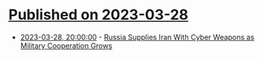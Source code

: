 # [Published on 2023-03-28](index.md)

* [2023-03-28, 20:00:00](https://tech.slashdot.org/story/23/03/28/180259/russia-supplies-iran-with-cyber-weapons-as-military-cooperation-grows?utm_source=rss1.0mainlinkanon&utm_medium=feed) - [Russia Supplies Iran With Cyber Weapons as Military Cooperation Grows](https://tech.slashdot.org/story/23/03/28/180259/russia-supplies-iran-with-cyber-weapons-as-military-cooperation-grows?utm_source=rss1.0mainlinkanon&utm_medium=feed)
